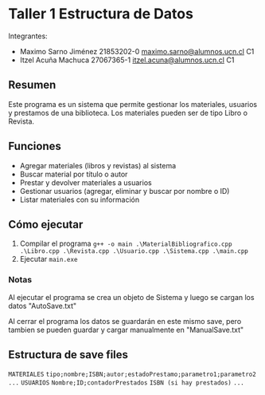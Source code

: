 # Taller 1 Estructura de Datos
Integrantes: 
* Maximo Sarno Jiménez  21853202-0  maximo.sarno@alumnos.ucn.cl  C1
* Itzel Acuña Machuca   27067365-1  itzel.acuna@alumnos.ucn.cl   C1

## Resumen

Este programa es un sistema que permite gestionar los materiales, usuarios y prestamos de una biblioteca. Los materiales pueden ser de tipo Libro o Revista.

## Funciones

* Agregar materiales (libros y revistas) al sistema
* Buscar material por título o autor
* Prestar y devolver materiales a usuarios
* Gestionar usuarios (agregar, eliminar y buscar por nombre o ID)
* Listar materiales con su información

## Cómo ejecutar

1. Compilar el programa ```g++ -o main .\MaterialBibliografico.cpp .\Libro.cpp .\Revista.cpp .\Usuario.cpp .\Sistema.cpp .\main.cpp```
2. Ejecutar `main.exe`


### Notas
Al ejecutar el programa se crea un objeto de Sistema y luego se cargan los datos "AutoSave.txt"

Al cerrar el programa los datos se guardarán en este mismo save, pero tambien se pueden guardar y cargar manualmente en "ManualSave.txt"

## Estructura de save files
`MATERIALES`
`tipo;nombre;ISBN;autor;estadoPrestamo;parametro1;parametro2`
`...`
`USUARIOS`
`Nombre;ID;contadorPrestados`
`ISBN (si hay prestados)`
`...`
 